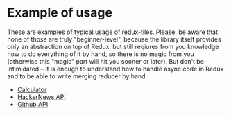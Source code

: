 # Example of usage

These are examples of typical usage of redux-tiles. Please, be aware that none of those are truly "beginner-level", because the library itself provides only an abstraction on top of Redux, but still reqiures from you knowledge how to do everything of it by hand, so there is no magic from you (otherwise this "magic" part will hit you sooner or later). But don't be intimidated – it is enough to understand how to handle async code in Redux and to be able to write merging reducer by hand.

- [Calculator](./calculator/calculator-tiles.js)
- [HackerNews API](./hacker-news-api/hn-tiles.js)
- [Github API](./github-api/github-tiles.js)
